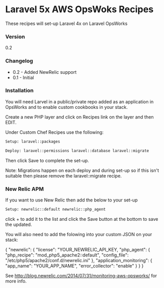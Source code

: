 # Laravel 5x AWS OpsWoks Recipes

These recipes will set-up Laravel 4x on Laravel OpsWorks

### Version
0.2

### Changelog

  - 0.2 - Added NewRelic support
  - 0.1 - Initial

### Installation

You will need Larvel in a public/private repo added as an application in OpsWorks and to enable custom cookbooks in your stack.

Create a new PHP layer and click on Recipes link on the layer and then EDIT. 

Under Custom Chef Recipes use the following:

```sh
Setup: laravel::packages
```
```sh
Deploy: laravel::permissions laravel::database laravel::migrate
```
Then click Save to complete the set-up. 

Note: Migrations happen on each deploy and during set-up so if this isn't suitable then please remove the laravel::migrate recipe.

### New Relic APM

If you want to use New Relic then add the below to your set-up

```sh
Setup: newrelic::default newrelic::php_agent
```
click + to add it to the list and click the Save button at the bottom to save the updated. 

You will also need to add the folowing into your custom JSON on your stack:


{
    "newrelic": {
        "license": "YOUR_NEWRELIC_API_KEY,
        "php_agent": {
            "php_recipe": "mod_php5_apache2::default",
            "config_file": "/etc/php5/apache2/conf.d/newrelic.ini"
        },
        "application_monitoring": {
            "app_name": "YOUR_APP_NAME",
			  "error_collector": "enable"
        }
    }
}

See http://blog.newrelic.com/2014/07/31/monitoring-aws-opsworks/ for more info. 
